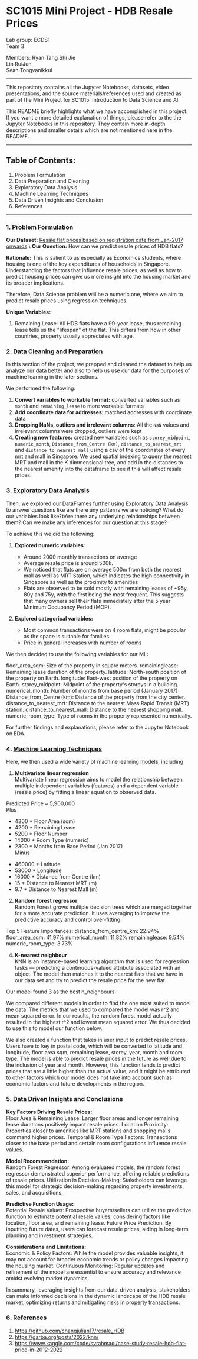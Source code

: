 # SC1015 Mini Project - HDB Resale Prices
Lab group: ECDS1\
Team 3

Members:
Ryan Tang Shi Jie\
Lin RuiJun\
Sean Tongvanikkul

---
This repository contains all the Jupyter Notebooks, datasets, video presentations, and the source materials/references used and created as part of the Mini Project for SC1015: Introduction to Data Science and AI.

This README briefly highlights what we have accomplished in this project. If you want a more detailed explanation of things, please refer to the the Jupyter Notebooks in this repository. They contain more in-depth descriptions and smaller details which are not mentioned here in the README. 

---
## Table of Contents:
1. Problem Formulation
2. Data Preparation and Cleaning
3. Exploratory Data Analysis
4. Machine Learning Techniques
5. Data Driven Insights and Conclusion
6. References

---
### 1. Problem Formulation

**Our Dataset:** [Resale flat prices based on registration date from Jan-2017 onwards](https://www.kaggle.com/aitzaz/stack-overflow-developer-survey-2020](https://beta.data.gov.sg/collections/189/datasets/d_8b84c4ee58e3cfc0ece0d773c8ca6abc/view)) \
**Our Question:** How can we predict resale prices of HDB flats?

**Rationale:**  This is salient to us especially as Economics students, where housing is one of the key expenditures of households in Singapore. Understanding the factors that influence resale prices, as well as how to predict housing prices can give us more insight into the housing market and its broader implications.

Therefore, Data Science problem will be a numeric one, where we aim to predict resale prices using regression techniques.

**Unique Variables:**
1. Remaining Lease: All HDB flats have a 99-year lease, thus remaining lease tells us the "lifespan" of the flat. This differs from how in other countries, property usually appreciates with age. 

### 2. [Data Cleaning and Preparation](https://github.com/Stongvan/SC1015-ECDS1Team3/blob/524d312b345effc458397f36ce432c30712e7519/1.%20Data%20cleaning%20and%20preparation.ipynb)
In this section of the project, we prepped and cleaned the dataset to help us analyze our data better and also to help us use our data for the purposes of machine learning in the later sections. 

We performed the following:
1. **Convert variables to workable format:** converted variables such as `month` and `remaining_lease` to more workable formats
2. **Add coordinate data for addresses**: matched addresses with coordinate data
3. **Dropping NaNs, outliers and irrelevant columns**: All the `NaN` values and irrelevant columns were dropped, outliers were kept
4. **Creating new features:** created new variables such as `storey_midpoint`, `numeric_month`, `Distance_from_Centre (km)`, `distance_to_nearest_mrt` and `distance_to_nearest_mall` using a csv of the coordinates of every mrt and mall in Singapore. We used spatial indexing to query the nearest MRT and mall in the K dimmensional tree, and add in the distances to the nearest amenity into the dataframe to see if this will affect resale prices.

### 3. [Exploratory Data Analysis](https://github.com/Stongvan/SC1015-ECDS1Team3/blob/46e4df2d399b31e9f18cf1f2fe80a6731e36f2db/2.%20Exploratory%20data%20analysis.ipynb)
Then, we explored our DataFrames further using Exploratory Data Analysis to answer questions like are there any patterns we are noticing? What do our variables look like?bAre there any underlying relationships between them? Can we make any inferences for our question at this stage? 

To achieve this we did the following:
1. **Explored numeric variables**:
   - Around 2000 monthly transactions on average
   - Average resale price is around 500k.
   - We noticed that flats are on average 500m from both the nearest mall as well as MRT Station, which indicates the high connectivity in Singapore as well as the proximity to amenities
   - Flats are observed to be sold mostly with remaining leases of ~95y, 80y and 75y, with the first being the most frequent. This suggests that many owners sell their flats immediately after the 5 year Minimum Occupancy Period (MOP).

2. **Explored categorical variables:**
   - Most common transactions were on 4 room flats, might be popular as the space is suitable for families
   - Price in general increases with number of rooms

We then decided to use the following variables for our ML:

floor_area_sqm: Size of the property in square meters.
remaininglease: Remaining lease duration of the property.
latitude: North-south position of the property on Earth.
longitude: East-west position of the property on Earth.
storey_midpoint: Midpoint of the property's storeys in a building.
numerical_month: Number of months from base period (January 2017)
Distance_from_Centre (km): Distance of the property from the city center.
distance_to_nearest_mrt: Distance to the nearest Mass Rapid Transit (MRT) station.
distance_to_nearest_mall: Distance to the nearest shopping mall.
numeric_room_type: Type of rooms in the property represented numerically.

For further findings and explanations, please refer to the Jupyter Notebook on EDA.

### 4. [Machine Learning Techniques](https://github.com/Stongvan/SC1015-ECDS1Team3/blob/b96df413a0335f2de1a2dfdf896ce190e400868b/3.%20Machine%20Learning.ipynb)
Here, we then used a wide variety of machine learning models, including 
1. **Multivariate linear regression**\
Multivariate linear regression aims to model the relationship between multiple independent variables (features) and a dependent variable (resale price) by fitting a linear equation to observed data.

Predicted Price ≈ 5,900,000 \
  Plus
+ 4300 * Floor Area (sqm)
+ 4200 * Remaining Lease
+ 5200 * Floor Number
+ 14000 * Room Type (numeric)
+ 2300 * Months from Base Period (Jan 2017)\
  Minus
- 460000 * Latitude 
- 53000 * Longitude 
- 16000 * Distance from Centre (km) 
- 15 * Distance to Nearest MRT (m)
- 9.7 * Distance to Nearest Mall (m) 

2. **Random forest regressor**\
Random Forest grows multiple decision trees which are merged together for a more accurate prediction. It uses averaging to improve the predictive accuracy and control over-fitting.

Top 5 Feature Importances:
distance_from_centre_km: 22.94%
floor_area_sqm: 41.97%
numerical_month: 11.82%
remaininglease: 9.54%
numeric_room_type: 3.73%

4. **K-nearest neighbour**\
KNN is an instance-based learning algorithm that is used for regression tasks — predicting a continuous-valued attribute associated with an object. The model then matches it to the nearest flats that we have in our data set and try to predict the resale price for the new flat.

Our model found 3 as the best n_neighbours 

We compared different models in order to find the one most suited to model the data. The metrics that we used to compared the model was r^2 and mean squared error. In our results, the random forest model actually resulted in the highest r^2 and lowest mean squared error. We thus decided to use this to model our function below.

We also created a function that takes in user input to predict resale prices. Users have to key in postal code, which will be converted to latitude and longitude, floor area sqm, remaining lease, storey, year, month and room type. The model is able to predict resale prices in the future as well due to the inclusion of year and month. However, this function tends to predict prices that are a little higher than the actual value, and it might be attributed to other factors which our model does not take into account such as economic factors and future developments in the region.

### 5. Data Driven Insights and Conclusions

**Key Factors Driving Resale Prices:**\
Floor Area & Remaining Lease: Larger floor areas and longer remaining lease durations positively impact resale prices.
Location Proximity: Properties closer to amenities like MRT stations and shopping malls command higher prices.
Temporal & Room Type Factors: Transactions closer to the base period and certain room configurations influence resale values.

**Model Recommendation:**\
Random Forest Regressor: Among evaluated models, the random forest regressor demonstrated superior performance, offering reliable predictions of resale prices.
Utilization in Decision-Making: Stakeholders can leverage this model for strategic decision-making regarding property investments, sales, and acquisitions.

**Predictive Function Usage:**\
Potential Resale Values: Prospective buyers/sellers can utilize the predictive function to estimate potential resale values, considering factors like location, floor area, and remaining lease.
Future Price Prediction: By inputting future dates, users can forecast resale prices, aiding in long-term planning and investment strategies.

**Considerations and Limitations:**\
Economic & Policy Factors: While the model provides valuable insights, it may not account for broader economic trends or policy changes impacting the housing market.
Continuous Monitoring: Regular updates and refinement of the model are essential to ensure accuracy and relevance amidst evolving market dynamics.

In summary, leveraging insights from our data-driven analysis, stakeholders can make informed decisions in the dynamic landscape of the HDB resale market, optimizing returns and mitigating risks in property transactions.

### 6. References

1. https://github.com/changjulian17/resale_HDB
2. https://garba.org/posts/2022/knn/
3. https://www.kaggle.com/code/syrahmadi/case-study-resale-hdb-flat-price-in-2012-2022
